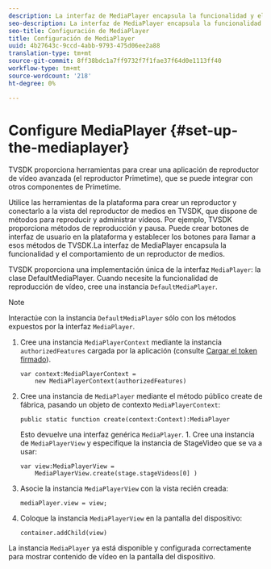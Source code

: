 ```yaml
---
description: La interfaz de MediaPlayer encapsula la funcionalidad y el comportamiento de un reproductor de medios.
seo-description: La interfaz de MediaPlayer encapsula la funcionalidad y el comportamiento de un reproductor de medios.
seo-title: Configuración de MediaPlayer
title: Configuración de MediaPlayer
uuid: 4b27643c-9ccd-4abb-9793-475d06ee2a88
translation-type: tm+mt
source-git-commit: 8ff38bdc1a7ff9732f7f1fae37f64d0e1113ff40
workflow-type: tm+mt
source-wordcount: '218'
ht-degree: 0%

---
```



# Configure MediaPlayer {#set-up-the-mediaplayer}

TVSDK proporciona herramientas para crear una aplicación de reproductor de vídeo avanzada (el reproductor Primetime), que se puede integrar con otros componentes de Primetime.

Utilice las herramientas de la plataforma para crear un reproductor y conectarlo a la vista del reproductor de medios en TVSDK, que dispone de métodos para reproducir y administrar vídeos. Por ejemplo, TVSDK proporciona métodos de reproducción y pausa. Puede crear botones de interfaz de usuario en la plataforma y establecer los botones para llamar a esos métodos de TVSDK.La interfaz de MediaPlayer encapsula la funcionalidad y el comportamiento de un reproductor de medios.

TVSDK proporciona una implementación única de la interfaz `MediaPlayer`: la clase DefaultMediaPlayer. Cuando necesite la funcionalidad de reproducción de vídeo, cree una instancia `DefaultMediaPlayer`.

>[!NOTE]
>
>Interactúe con la instancia `DefaultMediaPlayer` sólo con los métodos expuestos por la interfaz `MediaPlayer`.

1. Cree una instancia `MediaPlayerContext` mediante la instancia `authorizedFeatures` cargada por la aplicación (consulte [Cargar el token firmado](../../tvsdk-1.4-for-desktop-hls/t-psdk-dhls-1.4-configure/t-psdk-dhls-1.4-get-signed-token.md)).

   ```
   var context:MediaPlayerContext =  
       new MediaPlayerContext(authorizedFeatures)
   ```

1. Cree una instancia de `MediaPlayer` mediante el método público create de fábrica, pasando un objeto de contexto `MediaPlayerContext`:

   ```
   public static function create(context:Context):MediaPlayer
   ```

   Esto devuelve una interfaz genérica `MediaPlayer`. 1. Cree una instancia de `MediaPlayerView` y especifique la instancia de StageVideo que se va a usar:

   ```
   var view:MediaPlayerView =  
       MediaPlayerView.create(stage.stageVideos[0] )
   ```

1. Asocie la instancia `MediaPlayerView` con la vista recién creada:

   ```
   mediaPlayer.view = view;
   ```

1. Coloque la instancia `MediaPlayerView` en la pantalla del dispositivo:

   ```
   container.addChild(view)
   ```

La instancia `MediaPlayer` ya está disponible y configurada correctamente para mostrar contenido de vídeo en la pantalla del dispositivo.